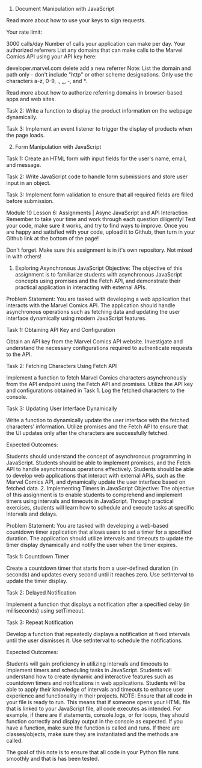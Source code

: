 
1. Document Manipulation with JavaScript

Read more about how to use your keys to sign requests.

Your rate limit:
 
3000
calls/day Number of calls your application can make per day.
Your authorized referrers
List any domains that can make calls to the Marvel Comics API using your API key here:

developer.marvel.com
 delete
add a new referrer
Note: List the domain and path only - don't include "http" or other scheme designations. Only use the characters a-z, 0-9, ., _, -, and *.

Read more about how to authorize referring domains in browser-based apps and web sites.


Task 2: Write a function to display the product information on the webpage dynamically.

Task 3: Implement an event listener to trigger the display of products when the page loads.





2. Form Manipulation with JavaScript


Task 1: Create an HTML form with input fields for the user's name, email, and message.

Task 2: Write JavaScript code to handle form submissions and store user input in an object.

Task 3: Implement form validation to ensure that all required fields are filled before submission.

Module 10 Lesson 6: Assignments | Async JavaScript and API Interaction
Remember to take your time and work through each question diligently! Test your code, make sure it works, and try to find ways to improve. Once you are happy and satisfied with your code, upload it to Github, then turn in your Github link at the bottom of the page!

Don't forget. Make sure this assignment is in it's own repository. Not mixed in with others!

1. Exploring Asynchronous JavaScript
Objective: The objective of this assignment is to familiarize students with asynchronous JavaScript concepts using promises and the Fetch API, and demonstrate their practical application in interacting with external APIs.

Problem Statement: You are tasked with developing a web application that interacts with the Marvel Comics API. The application should handle asynchronous operations such as fetching data and updating the user interface dynamically using modern JavaScript features.

Task 1: Obtaining API Key and Configuration

Obtain an API key from the Marvel Comics API website. Investigate and understand the necessary configurations required to authenticate requests to the API.

Task 2: Fetching Characters Using Fetch API

Implement a function to fetch Marvel Comics characters asynchronously from the API endpoint using the Fetch API and promises. Utilize the API key and configurations obtained in Task 1. Log the fetched characters to the console.

Task 3: Updating User Interface Dynamically

Write a function to dynamically update the user interface with the fetched characters' information. Utilize promises and the Fetch API to ensure that the UI updates only after the characters are successfully fetched.

Expected Outcomes:

Students should understand the concept of asynchronous programming in JavaScript.
Students should be able to implement promises, and the Fetch API to handle asynchronous operations effectively.
Students should be able to develop web applications that interact with external APIs, such as the Marvel Comics API, and dynamically update the user interface based on fetched data.
2. Implementing Timers in JavaScript
Objective: The objective of this assignment is to enable students to comprehend and implement timers using intervals and timeouts in JavaScript. Through practical exercises, students will learn how to schedule and execute tasks at specific intervals and delays.

Problem Statement: You are tasked with developing a web-based countdown timer application that allows users to set a timer for a specified duration. The application should utilize intervals and timeouts to update the timer display dynamically and notify the user when the timer expires.

Task 1: Countdown Timer

Create a countdown timer that starts from a user-defined duration (in seconds) and updates every second until it reaches zero. Use setInterval to update the timer display.

Task 2: Delayed Notification

Implement a function that displays a notification after a specified delay (in milliseconds) using setTimeout.

Task 3: Repeat Notification

Develop a function that repeatedly displays a notification at fixed intervals until the user dismisses it. Use setInterval to schedule the notifications.

Expected Outcomes:

Students will gain proficiency in utilizing intervals and timeouts to implement timers and scheduling tasks in JavaScript.
Students will understand how to create dynamic and interactive features such as countdown timers and notifications in web applications.
Students will be able to apply their knowledge of intervals and timeouts to enhance user experience and functionality in their projects.
NOTE: Ensure that all code in your file is ready to run. This means that if someone opens your HTML file that is linked to your JavaScript file, all code executes as intended. For example, if there are if statements, console.logs, or for loops, they should function correctly and display output in the console as expected. If you have a function, make sure the function is called and runs. If there are classes/objects, make sure they are instantiated and the methods are called.

The goal of this note is to ensure that all code in your Python file runs smoothly and that is has been tested.

